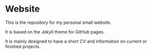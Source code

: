 # Website
This is the repository for my personal small website.

It is based on the Jekyll theme for GitHub pages.

It is mainly designed to have a short CV and information on current or finished projects.
